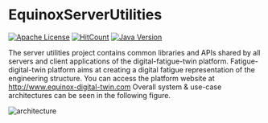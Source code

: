 # EquinoxServerUtilities
[![Apache License](https://img.shields.io/badge/license-Apache%20License%202.0-blue.svg)](http://www.apache.org/licenses/LICENSE-2.0)
[![HitCount](http://hits.dwyl.io/muratartim/EquinoxServerUtilities.svg)](http://hits.dwyl.io/muratartim/EquinoxServerUtilities)
[![Java Version](https://img.shields.io/badge/java-8-orange.svg)](https://www.oracle.com/technetwork/java/javase/downloads/index.html)

The server utilities project contains common libraries and APIs shared by all servers and client applications of the digital-fatigue-twin platform. Fatigue-digital-twin platform aims at creating a digital fatigue representation of the engineering structure. You can access the platform website at http://www.equinox-digital-twin.com Overall system & use-case architectures can be seen in the following figure.

![architecture](https://user-images.githubusercontent.com/13915745/40925193-6eb76f0e-6819-11e8-96f4-2f7f6e2f98f9.gif)

